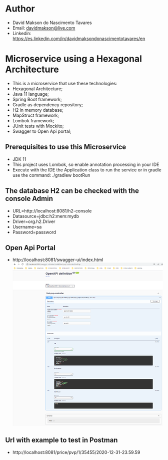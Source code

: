 # Author
* David Makson do Nascimento Tavares
* Email: davidmakson@live.com
* Linkedin: https://es.linkedin.com/in/davidmaksondonascimentotavares/en

# Microservice using a Hexagonal Architecture
* This is a microservice that use these technologies:
* Hexagonal Architecture;
* Java 11 language;
* Spring Boot framework;
* Gradle as dependency repository;
* H2 in memory database;
* MapStruct framework;
* Lombok framework;
* JUnit tests with Mockito;
* Swagger to Open Api portal;

## Prerequisites to use this Microservice
* JDK 11
* This project uses Lombok, so enable annotation processing in your IDE
* Execute with the IDE the Application class to run the service or in gradle use the command: 
./gradlew bootRun

## The database H2 can be checked with the console Admin
* URL=http://localhost:8081/h2-console
* Datasource=jdbc:h2:mem:mydb
* Driver=org.h2.Driver
* Username=sa
* Password=password

## Open Api Portal
* http://localhost:8081/swagger-ui/index.html
![Screenshot](src/main/resources/images/Swagger.PNG)

## Url with example to test in Postman
* http://localhost:8081/price/pvp/1/35455/2020-12-31-23.59.59